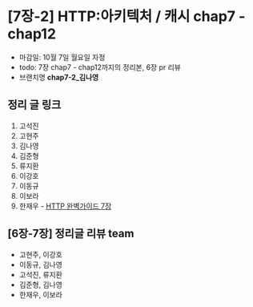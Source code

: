 # [7장-2] HTTP:아키텍처 / 캐시 chap7 - chap12

- 마감일: 10월 7일 월요일 자정
- todo: 7장 chap7 - chap12까지의 정리본, 6장 pr 리뷰
- 브랜치명 **chap7-2\_김나영**

## 정리 글 링크

1. 고석진
2. 고현주
3. 김나영
4. 김준형
5. 류지환
6. 이강호
7. 이동규
8. 이보라
9. 한재우 - [HTTP 완벽가이드 7장](https://bebiangel.github.io/2019/10/06/http-guide-chap7-2/)

## [6장-7장] 정리글 리뷰 team

- 고현주, 이강호
- 이동규, 김나영
- 고석진, 류지환
- 김준형, 김나영
- 한재우, 이보라
